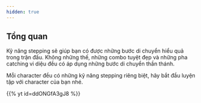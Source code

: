 ```yaml
---
hidden: true
---
```

## Tổng quan
Kỹ năng stepping sẽ giúp bạn có được những bước di chuyển hiểu quả trong trận đấu. Không những thế, những combo tuyệt đẹp và những pha catching vi diệu đều có áp dụng những bước di chuyển thần thánh.

Mỗi character đều có những kỹ năng stepping riêng biệt, hãy bắt đầu luyện tập với character của bạn nhé.

{{% yt id=ddONGfA3gJ8 %}}